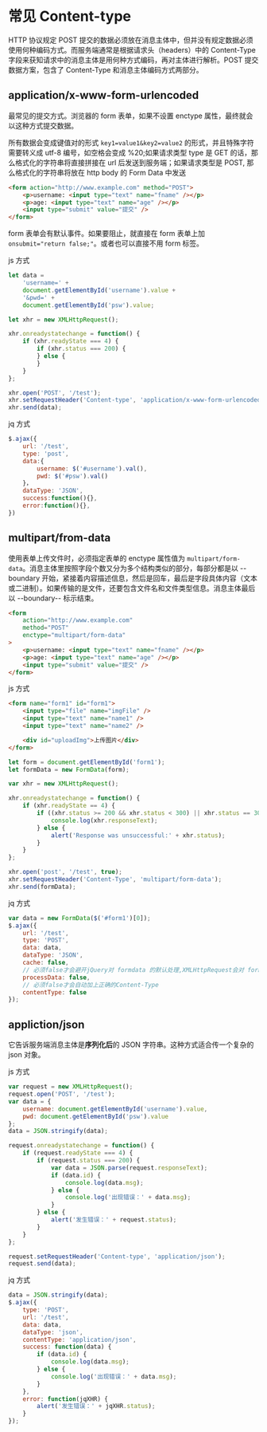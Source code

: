# 常见 Content-type

HTTP 协议规定 POST 提交的数据必须放在消息主体中，但并没有规定数据必须使用何种编码方式。而服务端通常是根据请求头（headers）中的 Content-Type 字段来获知请求中的消息主体是用何种方式编码，再对主体进行解析。POST 提交数据方案，包含了 Content-Type 和消息主体编码方式两部分。

## application/x-www-form-urlencoded

最常见的提交方式。浏览器的 form 表单，如果不设置 enctype 属性，最终就会以这种方式提交数据。

所有数据会变成键值对的形式 `key1=value1&key2=value2` 的形式，并且特殊字符需要转义成 utf-8 编号，如空格会变成 %20;如果请求类型 type 是 GET 的话，那么格式化的字符串将直接拼接在 url 后发送到服务端；如果请求类型是 POST, 那么格式化的字符串将放在 http body 的 Form Data 中发送

```html
<form action="http://www.example.com" method="POST">
    <p>username: <input type="text" name="fname" /></p>
    <p>age: <input type="text" name="age" /></p>
    <input type="submit" value="提交" />
</form>
```

form 表单会有默认事件。如果要阻止，就直接在 form 表单上加 `onsubmit="return false;"`。或者也可以直接不用 form 标签。

js 方式

```js
let data =
    'username=' +
    document.getElementById('username').value +
    '&pwd=' +
    document.getElementById('psw').value;

let xhr = new XMLHttpRequest();

xhr.onreadystatechange = function() {
    if (xhr.readyState === 4) {
        if (xhr.status === 200) {
        } else {
        }
    }
};

xhr.open('POST', '/test');
xhr.setRequestHeader('Content-type', 'application/x-www-form-urlencoded');
xhr.send(data);
```

jq 方式

```js
$.ajax({
    url: '/test',
    type: 'post',
    data:{
        username: $('#username').val(),
        pwd: $('#psw').val()
    }，
    dataType: 'JSON',
    success:function(){},
    error:function(){},
})
```

## multipart/from-data

使用表单上传文件时，必须指定表单的 enctype 属性值为 `multipart/form-data`。消息主体里按照字段个数又分为多个结构类似的部分，每部分都是以 --boundary 开始，紧接着内容描述信息，然后是回车，最后是字段具体内容（文本或二进制）。如果传输的是文件，还要包含文件名和文件类型信息。消息主体最后以 --boundary-- 标示结束。

```html
<form
    action="http://www.example.com"
    method="POST"
    enctype="multipart/form-data"
>
    <p>username: <input type="text" name="fname" /></p>
    <p>age: <input type="text" name="age" /></p>
    <input type="submit" value="提交" />
</form>
```

js 方式

```html
<form name="form1" id="form1">
    <input type="file" name="imgFile" />
    <input type="text" name="name1" />
    <input type="text" name="name2" />

    <div id="uploadImg">上传图片</div>
</form>
```

```js
let form = document.getElementById('form1');
let formData = new FormData(form);

var xhr = new XMLHttpRequest();

xhr.onreadystatechange = function() {
    if (xhr.readyState == 4) {
        if ((xhr.status >= 200 && xhr.status < 300) || xhr.status == 304) {
            console.log(xhr.responseText);
        } else {
            alert('Response was unsuccessful:' + xhr.status);
        }
    }
};

xhr.open('post', '/test', true);
xhr.setRequestHeader('Content-Type', 'multipart/form-data');
xhr.send(formData);
```

jq 方式

```js
var data = new FormData($('#form1')[0]);
$.ajax({
    url: '/test',
    type: 'POST',
    data: data,
    dataType: 'JSON',
    cache: false,
    // 必须false才会避开jQuery对 formdata 的默认处理,XMLHttpRequest会对 formdata 进行正确的处理
    processData: false,
    // 必须false才会自动加上正确的Content-Type
    contentType: false
});
```

## appliction/json

它告诉服务端消息主体是**序列化后**的 JSON 字符串。这种方式适合传一个复杂的 json 对象。

js 方式

```js
var request = new XMLHttpRequest();
request.open('POST', '/test');
var data = {
    username: document.getElementById('username').value,
    pwd: document.getElementById('psw').value
};
data = JSON.stringify(data);

request.onreadystatechange = function() {
    if (request.readyState === 4) {
        if (request.status === 200) {
            var data = JSON.parse(request.responseText);
            if (data.id) {
                console.log(data.msg);
            } else {
                console.log('出现错误：' + data.msg);
            }
        } else {
            alert('发生错误：' + request.status);
        }
    }
};

request.setRequestHeader('Content-type', 'application/json');
request.send(data);
```

jq 方式

```js
data = JSON.stringify(data);
$.ajax({
    type: 'POST',
    url: '/test',
    data: data,
    dataType: 'json',
    contentType: 'application/json',
    success: function(data) {
        if (data.id) {
            console.log(data.msg);
        } else {
            console.log('出现错误：' + data.msg);
        }
    },
    error: function(jqXHR) {
        alert('发生错误：' + jqXHR.status);
    }
});
```
